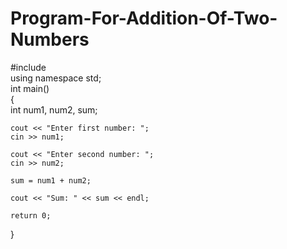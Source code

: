 # Program-For-Addition-Of-Two-Numbers
#include <iostream>
<br>
using namespace std;
<br>
int main()
<br>
{
<br>
    int num1, num2, sum;

    cout << "Enter first number: ";
    cin >> num1;

    cout << "Enter second number: ";
    cin >> num2;

    sum = num1 + num2;

    cout << "Sum: " << sum << endl;

    return 0;
}
